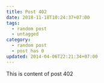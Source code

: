 ```yaml
---
title: Post 402
date: 2018-11-18T10:24:37+07:00
tags:
  - random post
  - untagged
category:
  - random post
  - post has 0
updated: 2014-04-06T22:21:34+07:00
---
```

This is content of post 402